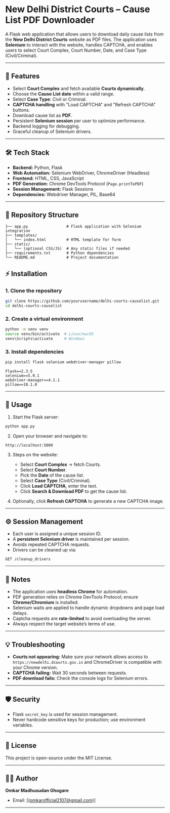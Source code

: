 # New Delhi District Courts – Cause List PDF Downloader

A Flask web application that allows users to download daily cause lists from the **New Delhi District Courts** website as PDF files. The application uses **Selenium** to interact with the website, handles CAPTCHA, and enables users to select Court Complex, Court Number, Date, and Case Type (Civil/Criminal).

---

## 🔗 Features

* Select **Court Complex** and fetch available **Courts dynamically**.
* Choose the **Cause List date** within a valid range.
* Select **Case Type**: Civil or Criminal.
* **CAPTCHA handling** with "Load CAPTCHA" and "Refresh CAPTCHA" buttons.
* Download cause list as **PDF**.
* Persistent **Selenium session** per user to optimize performance.
* Backend logging for debugging.
* Graceful cleanup of Selenium drivers.

---

## 🛠️ Tech Stack

* **Backend:** Python, Flask
* **Web Automation:** Selenium WebDriver, ChromeDriver (Headless)
* **Frontend:** HTML, CSS, JavaScript
* **PDF Generation:** Chrome DevTools Protocol (`Page.printToPDF`)
* **Session Management:** Flask Sessions
* **Dependencies:** Webdriver Manager, PIL, Base64

---

## 📂 Repository Structure

```
├── app.py                 # Flask application with Selenium integration
├── templates/
│   └── index.html         # HTML template for form
├── static/
│   └── (optional CSS/JS)  # Any static files if needed
├── requirements.txt       # Python dependencies
└── README.md              # Project documentation
```

## ⚡ Installation

### 1. Clone the repository

```bash
git clone https://github.com/yourusername/delhi-courts-causelist.git
cd delhi-courts-causelist
```

### 2. Create a virtual environment

```bash
python -m venv venv
source venv/bin/activate  # Linux/macOS
venv\Scripts\activate     # Windows
```

### 3. Install dependencies

```bash
pip install flask selenium webdriver-manager pillow
```

```
Flask==2.3.5
selenium==5.9.1
webdriver-manager==4.1.1
pillow==10.1.0
```

---

## 🚀 Usage

1. Start the Flask server:

```bash
python app.py
```

2. Open your browser and navigate to:

```
http://localhost:5000
```

3. Steps on the website:

   * Select **Court Complex** → fetch Courts.
   * Select **Court Number**.
   * Pick the **Date** of the cause list.
   * Select **Case Type** (Civil/Criminal).
   * Click **Load CAPTCHA**, enter the text.
   * Click **Search & Download PDF** to get the cause list.

4. Optionally, click **Refresh CAPTCHA** to generate a new CAPTCHA image.

---

## ⚙️ Session Management

* Each user is assigned a unique session ID.
* A **persistent Selenium driver** is maintained per session.
* Avoids repeated CAPTCHA requests.
* Drivers can be cleaned up via:

```http
GET /cleanup_drivers
```

---

## 📝 Notes

* The application uses **headless Chrome** for automation.
* PDF generation relies on Chrome DevTools Protocol; ensure **Chrome/Chromium** is installed.
* Selenium waits are applied to handle dynamic dropdowns and page load delays.
* Captcha requests are **rate-limited** to avoid overloading the server.
* Always respect the target website’s terms of use.

---

## 💡 Troubleshooting

* **Courts not appearing:** Make sure your network allows access to `https://newdelhi.dcourts.gov.in` and ChromeDriver is compatible with your Chrome version.
* **CAPTCHA failing:** Wait 30 seconds between requests.
* **PDF download fails:** Check the console logs for Selenium errors.

---

## 🛡️ Security

* Flask `secret_key` is used for session management.
* Never hardcode sensitive keys for production; use environment variables.

---

## 📌 License

This project is open-source under the MIT License.

---

## 👨‍💻 Author

**Omkar Madhusudan Ghogare**

* Email: [(omkarofficial2107@gmail.com)]

---
